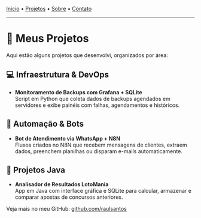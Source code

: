 [Início](index.md) • [Projetos](projetos.md) • [Sobre](sobre.md) • [Contato](contato.md)

---

# 🧠 Meus Projetos

Aqui estão alguns projetos que desenvolvi, organizados por área:

## 💻 Infraestrutura & DevOps

- **Monitoramento de Backups com Grafana + SQLite**  
  Script em Python que coleta dados de backups agendados em servidores e exibe painéis com falhas, agendamentos e históricos.

## 🤖 Automação & Bots

- **Bot de Atendimento via WhatsApp + N8N**  
  Fluxos criados no N8N que recebem mensagens de clientes, extraem dados, preenchem planilhas ou disparam e-mails automaticamente.

## 🎰 Projetos Java

- **Analisador de Resultados LotoMania**  
  App em Java com interface gráfica e SQLite para calcular, armazenar e comparar apostas de concursos anteriores.

Veja mais no meu GitHub: [github.com/raulsantos](https://github.com/raulsantos)
